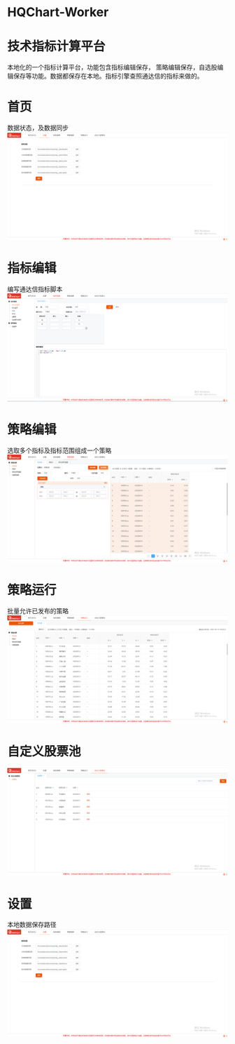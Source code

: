 # HQChart-Worker
# 技术指标计算平台
本地化的一个指标计算平台，功能包含指标编辑保存， 策略编辑保存，自选股编辑保存等功能。数据都保存在本地。指标引擎查照通达信的指标来做的。


# 首页
数据状态，及数据同步
![首页](/doc/截图/设置.png)

# 指标编辑
编写通达信指标脚本
![指标编辑](/doc/截图/指标编辑.png)


# 策略编辑
选取多个指标及指标范围组成一个策略
![策略编辑](/doc/截图/策略编辑.png)

# 策略运行
批量允许已发布的策略
![策略运行](/doc/截图/策略运行.png)

# 自定义股票池
![策自定义股票池略运行](/doc/截图/自定义股票池.png)

# 设置
本地数据保存路径
![设置](/doc/截图/设置.png)
